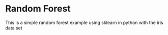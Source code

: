 # Random Forest

This is a simple random forest example using sklearn in python with the iris data set
